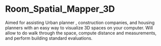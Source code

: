 # Room_Spatial_Mapper_3D
Aimed for assisting Urban planner , construction companies, and housing planners with an easy way to visualize 3D spaces on your computer. Will allow to do walk through the space, compute distance and measurements, and perform building standard evaluations.
